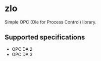 # zlo

Simple OPC (Ole for Process Control) library.

## Supported specifications
* OPC DA 2
* OPC DA 3

